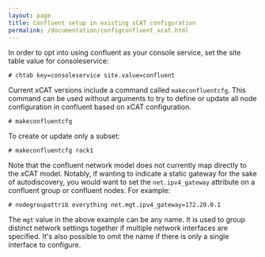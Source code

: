 ```yaml
---
layout: page
title: Confluent setup in existing xCAT configuration
permalink: /documentation/configconfluent_xcat.html
---
```


In order to opt into using confluent as your console service, set the site table value for consoleservice:

	# chtab key=consoleservice site.value=confluent

Current xCAT versions include a command called `makeconfluentcfg`.  This command can be used without arguments to try
to define or update all node configuration in confluent based on xCAT configuration.

	# makeconfluentcfg

To create or update only a subset:

	# makeconfluentcfg rack1

Note that the confluent network model does not currently map directly to the xCAT model.  Notably, if wanting to indicate
a static gateway for the sake of autodiscovery, you would want to set the `net.ipv4_gateway` attribute on a confluent group
or confluent nodes.  For example:

	# nodegroupattrib everything net.mgt.ipv4_gateway=172.20.0.1

The `mgt` value in the above example can be any name.  It is used to group distinct network settings together if multiple network
interfaces are specified.  It's also possible to omit the name if there is only a single interface to configure.

